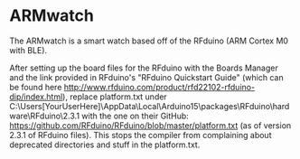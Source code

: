 # ARMwatch
The ARMwatch is a smart watch based off of the RFduino (ARM Cortex M0 with BLE).

After setting up the board files for the RFduino with the Boards Manager and the link provided in RFduino's "RFduino Quickstart Guide" (which can be found here http://www.rfduino.com/product/rfd22102-rfduino-dip/index.html), replace platform.txt under C:\Users\[YourUserHere]\AppData\Local\Arduino15\packages\RFduino\hardware\RFduino\2.3.1 with the one on their GitHub: https://github.com/RFduino/RFduino/blob/master/platform.txt (as of version 2.3.1 of RFduino files). This stops the compiler from complaining about deprecated directories and stuff in the platform.txt.
